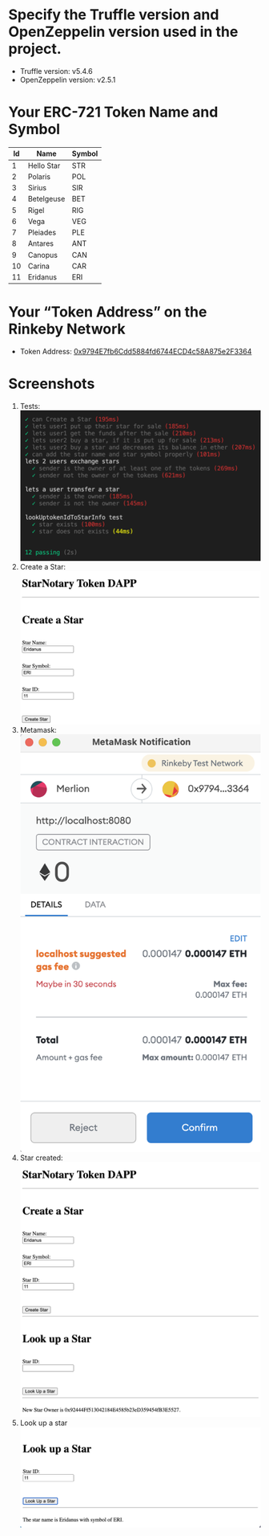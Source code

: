 # Specify the Truffle version and OpenZeppelin version used in the project.

* Truffle version: v5.4.6
* OpenZeppelin version: v2.5.1

# Your ERC-721 Token Name and Symbol

| Id          | Name        | Symbol      |
| ----------- | ----------- | ----------- |
| 1           | Hello Star  | STR         |
| 2           | Polaris     | POL         |
| 3           | Sirius      | SIR         |
| 4           | Betelgeuse  | BET         |
| 5           | Rigel       | RIG         |
| 6           | Vega        | VEG         |
| 7           | Pleiades    | PLE         |
| 8           | Antares     | ANT         |
| 9           | Canopus     | CAN         |
| 10          | Carina      | CAR         |
| 11          | Eridanus    | ERI         |

# Your “Token Address” on the Rinkeby Network
* Token Address: [0x9794E7fb6Cdd5884fd6744ECD4c58A875e2F3364](https://rinkeby.etherscan.io/address/0x9794e7fb6cdd5884fd6744ecd4c58a875e2f3364)

# Screenshots
1. Tests:
    ![](/images/screenshot1-tests.png)
2. Create a Star:
    ![](/images/screenshot2-create-a-star.png)
4. Metamask:
    ![](/images/screenshot3-metamask.png)
5. Star created:
     ![](/images/screenshot4-star-created.png)
6. Look up a star
    ![](/images/screenshot5-look-up-a-star.png)